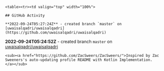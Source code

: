         
    <table><tr><td valign="top" width="100%">    
            
    ## GitHub Activity

    **2022-09-24T05:27:24Z** - created branch `master` on [uwaisalqadri/uwaisalqadri](https://github.com/uwaisalqadri/uwaisalqadri)

**2022-09-24T05:24:52Z** - created branch `master` on [uwaisalqadri/uwaisalqadri](https://github.com/uwaisalqadri/uwaisalqadri)
                
    <sub><a href="https://github.com/ZacSweers/ZacSweers/">Inspired by Zac Sweeners's auto-updating profile README with Kotlin Implementation.</a></sub>
        